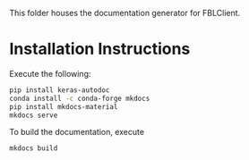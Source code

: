 This folder houses the documentation generator for FBLClient.

# Installation Instructions
Execute the following:
```bash
pip install keras-autodoc
conda install -c conda-forge mkdocs
pip install mkdocs-material
mkdocs serve
```

To build the documentation, execute

```bash
mkdocs build
```